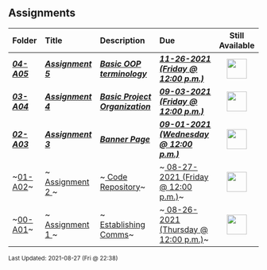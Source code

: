 ## Assignments

| Folder | Title | Description | Due | Still Available |
|:------|:------|:------|:------|:-----:|
| ***<a href="https://github.com/rugbyprof/2143-Object-Oriented-Programming/tree/master/Assignments/04-A05">04-A05</a>*** | ***<a href="https://github.com/rugbyprof/2143-Object-Oriented-Programming/tree/master/Assignments/04-A05"> Assignment 5 </a>*** | ***<a href="https://github.com/rugbyprof/2143-Object-Oriented-Programming/tree/master/Assignments/04-A05"> Basic OOP terminology</a>*** | ***<a href="https://github.com/rugbyprof/2143-Object-Oriented-Programming/tree/master/Assignments/04-A05"> 11-26-2021 (Friday @ 12:00 p.m.)</a>*** | <img src="https://cs.msutexas.edu/~griffin/zcloud/zcloud-files/battery_02_100.png" width="40"> |
| ***<a href="https://github.com/rugbyprof/2143-Object-Oriented-Programming/tree/master/Assignments/03-A04">03-A04</a>*** | ***<a href="https://github.com/rugbyprof/2143-Object-Oriented-Programming/tree/master/Assignments/03-A04"> Assignment 4 </a>*** | ***<a href="https://github.com/rugbyprof/2143-Object-Oriented-Programming/tree/master/Assignments/03-A04"> Basic Project Organization</a>*** | ***<a href="https://github.com/rugbyprof/2143-Object-Oriented-Programming/tree/master/Assignments/03-A04"> 09-03-2021 (Friday @ 12:00 p.m.)</a>*** | <img src="https://cs.msutexas.edu/~griffin/zcloud/zcloud-files/battery_02_75.png" width="40"> |
| ***<a href="https://github.com/rugbyprof/2143-Object-Oriented-Programming/tree/master/Assignments/02-A03">02-A03</a>*** | ***<a href="https://github.com/rugbyprof/2143-Object-Oriented-Programming/tree/master/Assignments/02-A03"> Assignment 3 </a>*** | ***<a href="https://github.com/rugbyprof/2143-Object-Oriented-Programming/tree/master/Assignments/02-A03"> Banner Page</a>*** | ***<a href="https://github.com/rugbyprof/2143-Object-Oriented-Programming/tree/master/Assignments/02-A03"> 09-01-2021 (Wednesday @ 12:00 p.m.)</a>*** | <img src="https://cs.msutexas.edu/~griffin/zcloud/zcloud-files/battery_02_75.png" width="40"> |
| ~<a href="https://github.com/rugbyprof/2143-Object-Oriented-Programming/tree/master/Assignments/01-A02">01-A02</a>~ | ~<a href="https://github.com/rugbyprof/2143-Object-Oriented-Programming/tree/master/Assignments/01-A02"> Assignment 2 </a>~ | ~<a href="https://github.com/rugbyprof/2143-Object-Oriented-Programming/tree/master/Assignments/01-A02"> Code Repository</a>~ | ~<a href="https://github.com/rugbyprof/2143-Object-Oriented-Programming/tree/master/Assignments/01-A02"> 08-27-2021 (Friday @ 12:00 p.m.)</a>~ | <img src="https://cs.msutexas.edu/~griffin/zcloud/zcloud-files/battery_02_75.png" width="40"> |
| ~<a href="https://github.com/rugbyprof/2143-Object-Oriented-Programming/tree/master/Assignments/00-A01">00-A01</a>~ | ~<a href="https://github.com/rugbyprof/2143-Object-Oriented-Programming/tree/master/Assignments/00-A01"> Assignment 1 </a>~ | ~<a href="https://github.com/rugbyprof/2143-Object-Oriented-Programming/tree/master/Assignments/00-A01"> Establishing Comms</a>~ | ~<a href="https://github.com/rugbyprof/2143-Object-Oriented-Programming/tree/master/Assignments/00-A01"> 08-26-2021 (Thursday @ 12:00 p.m.)</a>~ | <img src="https://cs.msutexas.edu/~griffin/zcloud/zcloud-files/battery_02_75.png" width="40"> |

<sup>Last Updated: 2021-08-27 (Fri @ 22:38)</sup>
